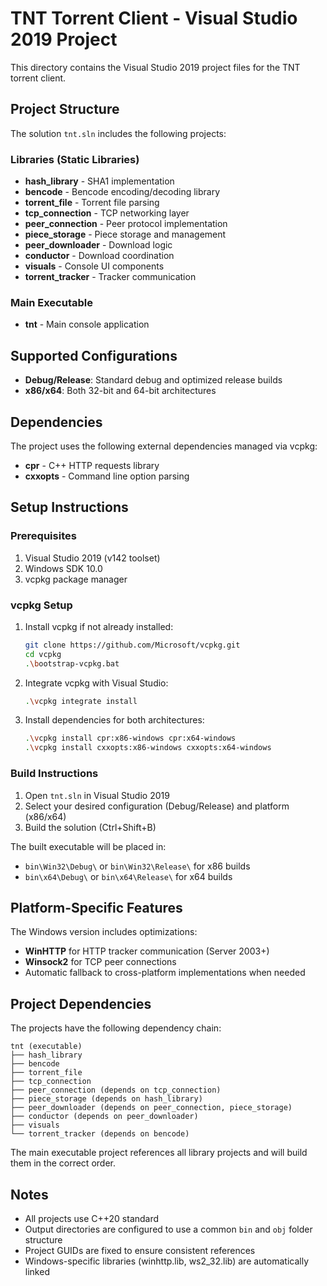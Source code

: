 # TNT Torrent Client - Visual Studio 2019 Project

This directory contains the Visual Studio 2019 project files for the TNT torrent client.

## Project Structure

The solution `tnt.sln` includes the following projects:

### Libraries (Static Libraries)
- **hash_library** - SHA1 implementation
- **bencode** - Bencode encoding/decoding library
- **torrent_file** - Torrent file parsing
- **tcp_connection** - TCP networking layer
- **peer_connection** - Peer protocol implementation
- **piece_storage** - Piece storage and management
- **peer_downloader** - Download logic
- **conductor** - Download coordination
- **visuals** - Console UI components
- **torrent_tracker** - Tracker communication

### Main Executable
- **tnt** - Main console application

## Supported Configurations

- **Debug/Release**: Standard debug and optimized release builds
- **x86/x64**: Both 32-bit and 64-bit architectures

## Dependencies

The project uses the following external dependencies managed via vcpkg:
- **cpr** - C++ HTTP requests library
- **cxxopts** - Command line option parsing

## Setup Instructions

### Prerequisites
1. Visual Studio 2019 (v142 toolset)
2. Windows SDK 10.0
3. vcpkg package manager

### vcpkg Setup
1. Install vcpkg if not already installed:
   ```bash
   git clone https://github.com/Microsoft/vcpkg.git
   cd vcpkg
   .\bootstrap-vcpkg.bat
   ```

2. Integrate vcpkg with Visual Studio:
   ```bash
   .\vcpkg integrate install
   ```

3. Install dependencies for both architectures:
   ```bash
   .\vcpkg install cpr:x86-windows cpr:x64-windows
   .\vcpkg install cxxopts:x86-windows cxxopts:x64-windows
   ```

### Build Instructions
1. Open `tnt.sln` in Visual Studio 2019
2. Select your desired configuration (Debug/Release) and platform (x86/x64)
3. Build the solution (Ctrl+Shift+B)

The built executable will be placed in:
- `bin\Win32\Debug\` or `bin\Win32\Release\` for x86 builds
- `bin\x64\Debug\` or `bin\x64\Release\` for x64 builds

## Platform-Specific Features

The Windows version includes optimizations:
- **WinHTTP** for HTTP tracker communication (Server 2003+)
- **Winsock2** for TCP peer connections
- Automatic fallback to cross-platform implementations when needed

## Project Dependencies

The projects have the following dependency chain:
```
tnt (executable)
├── hash_library
├── bencode
├── torrent_file
├── tcp_connection
├── peer_connection (depends on tcp_connection)
├── piece_storage (depends on hash_library)
├── peer_downloader (depends on peer_connection, piece_storage)
├── conductor (depends on peer_downloader)
├── visuals
└── torrent_tracker (depends on bencode)
```

The main executable project references all library projects and will build them in the correct order.

## Notes

- All projects use C++20 standard
- Output directories are configured to use a common `bin` and `obj` folder structure
- Project GUIDs are fixed to ensure consistent references
- Windows-specific libraries (winhttp.lib, ws2_32.lib) are automatically linked